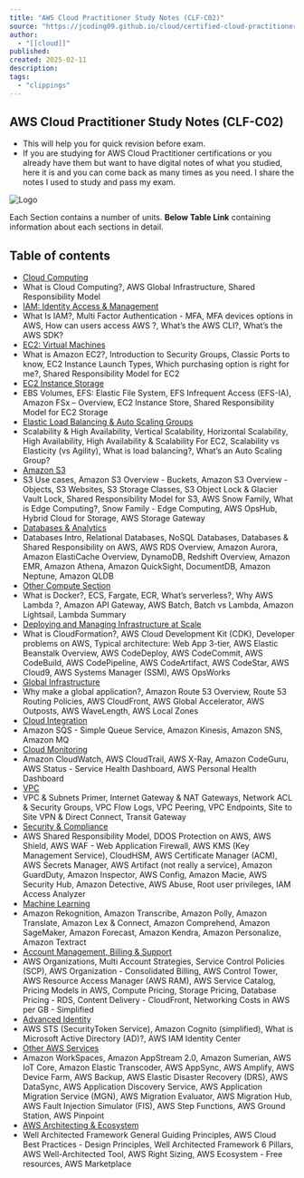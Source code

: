 ```yaml
---
title: "AWS Cloud Practitioner Study Notes (CLF-C02)"
source: "https://jcoding09.github.io/cloud/certified-cloud-practitioner/"
author:
  - "[[cloud]]"
published:
created: 2025-02-11
description:
tags:
  - "clippings"
---
```

## AWS Cloud Practitioner Study Notes (CLF-C02)

- This will help you for quick revision before exam.
- If you are studying for AWS Cloud Practitioner certifications or you already have them but want to have digital notes of what you studied, here it is and you can come back as many times as you need. I share the notes I used to study and pass my exam.

![Logo](https://jcoding09.github.io/cloud/certified-cloud-practitioner/images/Cloud-Practitioner.png)

Each Section contains a number of units. **Below Table Link** containing information about each sections in detail.

## Table of contents

- [Cloud Computing](https://jcoding09.github.io/cloud/certified-cloud-practitioner/sections/cloud_computing.html)
- What is Cloud Computing?, AWS Global Infrastructure, Shared Responsibility Model
- [IAM: Identity Access & Management](https://jcoding09.github.io/cloud/certified-cloud-practitioner/sections/iam.html)
- What Is IAM?, Multi Factor Authentication - MFA, MFA devices options in AWS, How can users access AWS ?, What’s the AWS CLI?, What’s the AWS SDK?
- [EC2: Virtual Machines](https://jcoding09.github.io/cloud/certified-cloud-practitioner/sections/ec2.html)
- What is Amazon EC2?, Introduction to Security Groups, Classic Ports to know, EC2 Instance Launch Types, Which purchasing option is right for me?, Shared Responsibility Model for EC2
- [EC2 Instance Storage](https://jcoding09.github.io/cloud/certified-cloud-practitioner/sections/ec2_storage.html)
- EBS Volumes, EFS: Elastic File System, EFS Infrequent Access (EFS-IA), Amazon FSx – Overview, EC2 Instance Store, Shared Responsibility Model for EC2 Storage
- [Elastic Load Balancing & Auto Scaling Groups](https://jcoding09.github.io/cloud/certified-cloud-practitioner/sections/elb_asg.html)
- Scalability & High Availability, Vertical Scalability, Horizontal Scalability, High Availability, High Availability & Scalability For EC2, Scalability vs Elasticity (vs Agility), What is load balancing?, What’s an Auto Scaling Group?
- [Amazon S3](https://jcoding09.github.io/cloud/certified-cloud-practitioner/sections/s3.html)
- S3 Use cases, Amazon S3 Overview - Buckets, Amazon S3 Overview - Objects, S3 Websites, S3 Storage Classes, S3 Object Lock & Glacier Vault Lock, Shared Responsibility Model for S3, AWS Snow Family, What is Edge Computing?, Snow Family - Edge Computing, AWS OpsHub, Hybrid Cloud for Storage, AWS Storage Gateway
- [Databases & Analytics](https://jcoding09.github.io/cloud/certified-cloud-practitioner/sections/databases.html)
- Databases Intro, Relational Databases, NoSQL Databases, Databases & Shared Responsibility on AWS, AWS RDS Overview, Amazon Aurora, Amazon ElastiCache Overview, DynamoDB, Redshift Overview, Amazon EMR, Amazon Athena, Amazon QuickSight, DocumentDB, Amazon Neptune, Amazon QLDB
- [Other Compute Section](https://jcoding09.github.io/cloud/certified-cloud-practitioner/sections/other_compute.html)
- What is Docker?, ECS, Fargate, ECR, What’s serverless?, Why AWS Lambda ?, Amazon API Gateway, AWS Batch, Batch vs Lambda, Amazon Lightsail, Lambda Summary
- [Deploying and Managing Infrastructure at Scale](https://jcoding09.github.io/cloud/certified-cloud-practitioner/sections/deploying.html)
- What is CloudFormation?, AWS Cloud Development Kit (CDK), Developer problems on AWS, Typical architecture: Web App 3-tier, AWS Elastic Beanstalk Overview, AWS CodeDeploy, AWS CodeCommit, AWS CodeBuild, AWS CodePipeline, AWS CodeArtifact, AWS CodeStar, AWS Cloud9, AWS Systems Manager (SSM), AWS OpsWorks
- [Global Infrastructure](https://jcoding09.github.io/cloud/certified-cloud-practitioner/sections/global_infrastructure.html)
- Why make a global application?, Amazon Route 53 Overview, Route 53 Routing Policies, AWS CloudFront, AWS Global Accelerator, AWS Outposts, AWS WaveLength, AWS Local Zones
- [Cloud Integration](https://jcoding09.github.io/cloud/certified-cloud-practitioner/sections/cloud_integration.html)
- Amazon SQS - Simple Queue Service, Amazon Kinesis, Amazon SNS, Amazon MQ
- [Cloud Monitoring](https://jcoding09.github.io/cloud/certified-cloud-practitioner/sections/cloud_monitoring.html)
- Amazon CloudWatch, AWS CloudTrail, AWS X-Ray, Amazon CodeGuru, AWS Status - Service Health Dashboard, AWS Personal Health Dashboard
- [VPC](https://jcoding09.github.io/cloud/certified-cloud-practitioner/sections/vpc.html)
- VPC & Subnets Primer, Internet Gateway & NAT Gateways, Network ACL & Security Groups, VPC Flow Logs, VPC Peering, VPC Endpoints, Site to Site VPN & Direct Connect, Transit Gateway
- [Security & Compliance](https://jcoding09.github.io/cloud/certified-cloud-practitioner/sections/security_compliance.html)
- AWS Shared Responsibility Model, DDOS Protection on AWS, AWS Shield, AWS WAF - Web Application Firewall, AWS KMS (Key Management Service), CloudHSM, AWS Certificate Manager (ACM), AWS Secrets Manager, AWS Artifact (not really a service), Amazon GuardDuty, Amazon Inspector, AWS Config, Amazon Macie, AWS Security Hub, Amazon Detective, AWS Abuse, Root user privileges, IAM Access Analyzer
- [Machine Learning](https://jcoding09.github.io/cloud/certified-cloud-practitioner/sections/machine_learning.html)
- Amazon Rekognition, Amazon Transcribe, Amazon Polly, Amazon Translate, Amazon Lex & Connect, Amazon Comprehend, Amazon SageMaker, Amazon Forecast, Amazon Kendra, Amazon Personalize, Amazon Textract
- [Account Management, Billing & Support](https://jcoding09.github.io/cloud/certified-cloud-practitioner/sections/account_management_billing_support.html)
- AWS Organizations, Multi Account Strategies, Service Control Policies (SCP), AWS Organization - Consolidated Billing, AWS Control Tower, AWS Resource Access Manager (AWS RAM), AWS Service Catalog, Pricing Models in AWS, Compute Pricing, Storage Pricing, Database Pricing - RDS, Content Delivery - CloudFront, Networking Costs in AWS per GB - Simplified
- [Advanced Identity](https://jcoding09.github.io/cloud/certified-cloud-practitioner/sections/advanced_identity.html)
- AWS STS (SecurityToken Service), Amazon Cognito (simplified), What is Microsoft Active Directory (AD)?, AWS IAM Identity Center
- [Other AWS Services](https://jcoding09.github.io/cloud/certified-cloud-practitioner/sections/other_aws_services.html)
- Amazon WorkSpaces, Amazon AppStream 2.0, Amazon Sumerian, AWS IoT Core, Amazon Elastic Transcoder, AWS AppSync, AWS Amplify, AWS Device Farm, AWS Backup, AWS Elastic Disaster Recovery (DRS), AWS DataSync, AWS Application Discovery Service, AWS Application Migration Service (MGN), AWS Migration Evaluator, AWS Migration Hub, AWS Fault Injection Simulator (FIS), AWS Step Functions, AWS Ground Station, AWS Pinpoint
- [AWS Architecting & Ecosystem](https://jcoding09.github.io/cloud/certified-cloud-practitioner/sections/architecting_and_ecosystem.html)
- Well Architected Framework General Guiding Principles, AWS Cloud Best Practices - Design Principles, Well Architected Framework 6 Pillars, AWS Well-Architected Tool, AWS Right Sizing, AWS Ecosystem - Free resources, AWS Marketplace